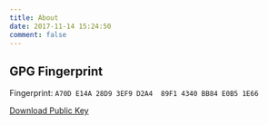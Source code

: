 ```yaml
---
title: About
date: 2017-11-14 15:24:50
comment: false
---
```


## GPG Fingerprint

Fingerprint: `A70D E14A 28D9 3EF9 D2A4  89F1 4340 BB84 E0B5 1E66`

[Download Public Key](/public-key.gpg) 